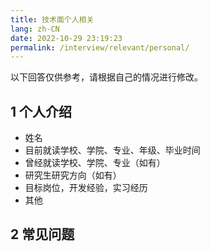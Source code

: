```yaml
---
title: 技术面个人相关
lang: zh-CN
date: 2022-10-29 23:19:23
permalink: /interview/relevant/personal/
---
```


以下回答仅供参考，请根据自己的情况进行修改。

## 1 个人介绍

- 姓名
- 目前就读学校、学院、专业、年级、毕业时间
- 曾经就读学校、学院、专业（如有）
- 研究生研究方向（如有）
- 目标岗位，开发经验，实习经历
- 其他

## 2 常见问题

